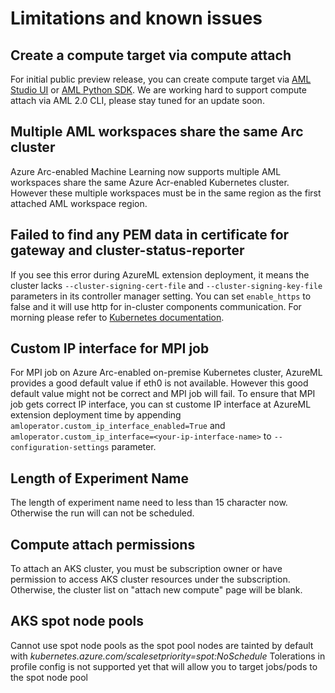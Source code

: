# Limitations and known issues

## Create a compute target via compute attach

For initial public preview release, you can create compute target via [AML Studio UI](compute-attach.md#create-a-compute-target-via-aml-stuido-ui) or [AML Python SDK](compute-attach.md#create-a-compute-target-via-aml-python-sdk). We are working hard to support compute attach via AML 2.0 CLI, please stay tuned for an update soon.

## Multiple AML workspaces share the same Arc cluster

Azure Arc-enabled Machine Learning now supports multiple AML workspaces share the same Azure Acr-enabled Kubernetes cluster. However these multiple workspaces must be in the same region as the first attached AML workspace region.

## Failed to find any PEM data in certificate for gateway and cluster-status-reporter

If you see this error during AzureML extension deployment, it means the cluster lacks ```--cluster-signing-cert-file``` and ```--cluster-signing-key-file``` parameters in its controller manager setting. You can set ```enable_https``` to false and it will use http for in-cluster components communication. For morning please refer to [Kubernetes documentation](https://kubernetes.io/docs/tasks/tls/managing-tls-in-a-cluster/#a-note-to-cluster-administrators).

## Custom IP interface for MPI job

For MPI job on Azure Arc-enabled on-premise Kubernetes cluster, AzureML provides a good default value if eth0 is not available. However this good default value might not be correct and MPI job will fail. To ensure that MPI job gets correct IP interface, you can st custome IP interface at AzureML extension deployment time by appending ```amloperator.custom_ip_interface_enabled=True``` and ```amloperator.custom_ip_interface=<your-ip-interface-name>``` to ```--configuration-settings``` parameter.  

## Length of Experiment Name

The length of experiment name need to less than 15 character now. Otherwise the run will can not be scheduled.

## Compute attach permissions

To attach an AKS cluster, you must be subscription owner or have permission to access AKS cluster resources under the subscription. Otherwise, the cluster list on "attach new compute" page will be blank.

## AKS spot node pools

Cannot use spot node pools as the spot pool nodes are tainted by default with _kubernetes.azure.com/scalesetpriority=spot:NoSchedule_
Tolerations in profile config is not supported yet that will allow you to target jobs/pods to the spot node pool
